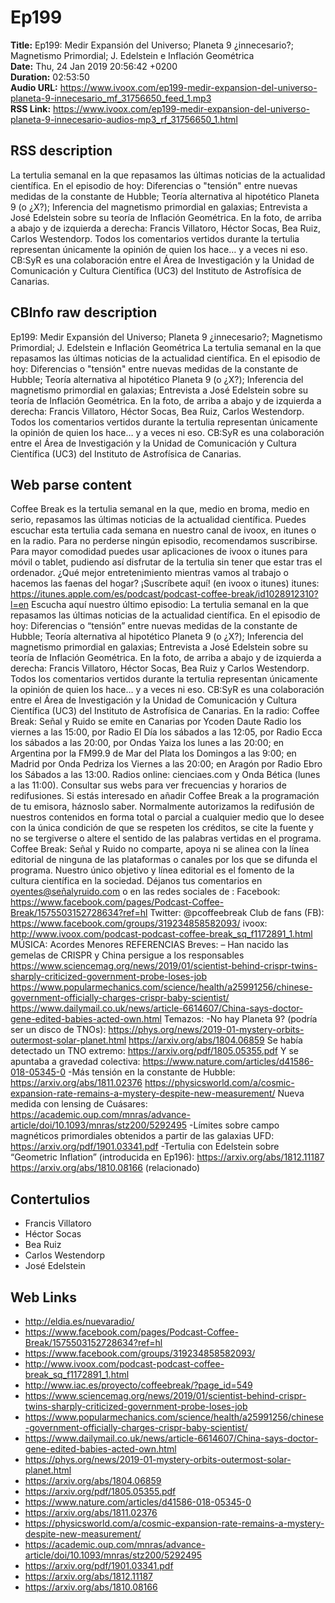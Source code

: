 # Ep199  
**Title:** Ep199: Medir Expansión del Universo; Planeta 9 ¿innecesario?; Magnetismo Primordial; J. Edelstein e Inflación Geométrica  
**Date:** Thu, 24 Jan 2019 20:56:42 +0200  
**Duration:** 02:53:50  
**Audio URL:** https://www.ivoox.com/ep199-medir-expansion-del-universo-planeta-9-innecesario_mf_31756650_feed_1.mp3  
**RSS Link:** https://www.ivoox.com/ep199-medir-expansion-del-universo-planeta-9-innecesario-audios-mp3_rf_31756650_1.html  

## RSS description
La tertulia semanal en la que repasamos las últimas noticias de la actualidad científica. En el episodio de hoy: Diferencias o "tensión" entre nuevas medidas de la constante de Hubble; Teoría alternativa al hipotético Planeta 9 (o ¿X?); Inferencia del magnetismo primordial en galaxias; Entrevista a José Edelstein sobre su teoría de Inflación Geométrica. En la foto, de arriba a abajo y de izquierda a derecha: Francis Villatoro, Héctor Socas, Bea Ruiz, Carlos Westendorp. Todos los comentarios vertidos durante la tertulia representan únicamente la opinión de quien los hace… y a veces ni eso. CB:SyR es una colaboración entre el Área de Investigación y la Unidad de Comunicación y Cultura Científica (UC3) del Instituto de Astrofísica de Canarias.

## CBInfo raw description
Ep199: Medir Expansión del Universo; Planeta 9 ¿innecesario?; Magnetismo Primordial; J. Edelstein e Inflación Geométrica
La tertulia semanal en la que repasamos las últimas noticias de la actualidad científica. En el episodio de hoy: Diferencias o "tensión" entre nuevas medidas de la constante de Hubble; Teoría alternativa al hipotético Planeta 9 (o ¿X?); Inferencia del magnetismo primordial en galaxias; Entrevista a José Edelstein sobre su teoría de Inflación Geométrica. En la foto, de arriba a abajo y de izquierda a derecha: Francis Villatoro, Héctor Socas, Bea Ruiz, Carlos Westendorp. Todos los comentarios vertidos durante la tertulia representan únicamente la opinión de quien los hace… y a veces ni eso. CB:SyR es una colaboración entre el Área de Investigación y la Unidad de Comunicación y Cultura Científica (UC3) del Instituto de Astrofísica de Canarias.


## Web parse content
Coffee Break es la tertulia semanal en la que, medio en broma, medio en serio, repasamos las últimas noticias de la actualidad científica. Puedes escuchar esta tertulia cada semana en nuestro canal de ivoox, en itunes o en la radio. Para no perderse ningún episodio, recomendamos suscribirse. Para mayor comodidad puedes usar aplicaciones de ivoox o itunes para móvil o tablet, pudiendo así disfrutar de la tertulia sin tener que estar tras el ordenador. ¿Qué mejor entretenimiento mientras vamos al trabajo o hacemos las faenas del hogar? ¡Suscríbete aquí! (en ivoox o itunes) itunes: https://itunes.apple.com/es/podcast/podcast-coffee-break/id1028912310?l=en Escucha aquí nuestro último episodio: La tertulia semanal en la que repasamos las últimas noticias de la actualidad científica. En el episodio de hoy: Diferencias o “tensión” entre nuevas medidas de la constante de Hubble; Teoría alternativa al hipotético Planeta 9 (o ¿X?); Inferencia del magnetismo primordial en galaxias; Entrevista a José Edelstein sobre su teoría de Inflación Geométrica. En la foto, de arriba a abajo y de izquierda a derecha: Francis Villatoro, Héctor Socas, Bea Ruiz y Carlos Westendorp. Todos los comentarios vertidos durante la tertulia representan únicamente la opinión de quien los hace… y a veces ni eso. CB:SyR es una colaboración entre el Área de Investigación y la Unidad de Comunicación y Cultura Científica (UC3) del Instituto de Astrofísica de Canarias. En la radio: Coffee Break: Señal y Ruido se emite en Canarias por Ycoden Daute Radio los viernes a las 15:00, por Radio El Día los sábados a las 12:05, por Radio Ecca los sábados a las 20:00, por Ondas Yaiza los lunes a las 20:00; en Argentina por la FM99.9 de Mar del Plata los Domingos a las 9:00; en Madrid por Onda Pedriza los Viernes a las 20:00; en Aragón por Radio Ebro los Sábados a las 13:00. Radios online: cienciaes.com y Onda Bética (lunes a las 11:00). Consultar sus webs para ver frecuencias y horarios de redifusiones. Si estás interesado en añadir Coffee Break a la programación de tu emisora, háznoslo saber. Normalmente autorizamos la redifusión de nuestros contenidos en forma total o parcial a cualquier medio que lo desee con la única condición de que se respeten los créditos, se cite la fuente y no se tergiverse o altere el sentido de las palabras vertidas en el programa. Coffee Break: Señal y Ruido no comparte, apoya ni se alinea con la línea editorial de ninguna de las plataformas o canales por los que se difunda el programa. Nuestro único objetivo y línea editorial es el fomento de la cultura científica en la sociedad. Déjanos tus comentarios en oyentes@señalyruido.com o en las redes sociales de : Facebook: https://www.facebook.com/pages/Podcast-Coffee-Break/1575503152728634?ref=hl Twitter: @pcoffeebreak Club de fans (FB): https://www.facebook.com/groups/319234858582093/ ivoox: http://www.ivoox.com/podcast-podcast-coffee-break_sq_f1172891_1.html MÚSICA: Acordes Menores REFERENCIAS Breves: – Han nacido las gemelas de CRISPR y China persigue a los responsables https://www.sciencemag.org/news/2019/01/scientist-behind-crispr-twins-sharply-criticized-government-probe-loses-job https://www.popularmechanics.com/science/health/a25991256/chinese-government-officially-charges-crispr-baby-scientist/ https://www.dailymail.co.uk/news/article-6614607/China-says-doctor-gene-edited-babies-acted-own.html Temazos: -No hay Planeta 9? (podría ser un disco de TNOs): https://phys.org/news/2019-01-mystery-orbits-outermost-solar-planet.html https://arxiv.org/abs/1804.06859 Se había detectado un TNO extremo: https://arxiv.org/pdf/1805.05355.pdf Y se apuntaba a gravedad colectiva: https://www.nature.com/articles/d41586-018-05345-0 -Más tensión en la constante de Hubble: https://arxiv.org/abs/1811.02376 https://physicsworld.com/a/cosmic-expansion-rate-remains-a-mystery-despite-new-measurement/ Nueva medida con lensing de Cuásares: https://academic.oup.com/mnras/advance-article/doi/10.1093/mnras/stz200/5292495 -Límites sobre campo magnéticos primordiales obtenidos a partir de las galaxias UFD: https://arxiv.org/pdf/1901.03341.pdf -Tertulia con Edelstein sobre “Geometric Inflation” (introducida en Ep196): https://arxiv.org/abs/1812.11187 https://arxiv.org/abs/1810.08166 (relacionado)

## Contertulios
- Francis Villatoro
- Héctor Socas
- Bea Ruiz
- Carlos Westendorp
- José Edelstein
## Web Links
- http://eldia.es/nuevaradio/
- https://www.facebook.com/pages/Podcast-Coffee-Break/1575503152728634?ref=hl
- https://www.facebook.com/groups/319234858582093/
- http://www.ivoox.com/podcast-podcast-coffee-break_sq_f1172891_1.html
- http://www.iac.es/proyecto/coffeebreak/?page_id=549
- https://www.sciencemag.org/news/2019/01/scientist-behind-crispr-twins-sharply-criticized-government-probe-loses-job
- https://www.popularmechanics.com/science/health/a25991256/chinese-government-officially-charges-crispr-baby-scientist/
- https://www.dailymail.co.uk/news/article-6614607/China-says-doctor-gene-edited-babies-acted-own.html
- https://phys.org/news/2019-01-mystery-orbits-outermost-solar-planet.html
- https://arxiv.org/abs/1804.06859
- https://arxiv.org/pdf/1805.05355.pdf
- https://www.nature.com/articles/d41586-018-05345-0
- https://arxiv.org/abs/1811.02376
- https://physicsworld.com/a/cosmic-expansion-rate-remains-a-mystery-despite-new-measurement/
- https://academic.oup.com/mnras/advance-article/doi/10.1093/mnras/stz200/5292495
- https://arxiv.org/pdf/1901.03341.pdf
- https://arxiv.org/abs/1812.11187
- https://arxiv.org/abs/1810.08166